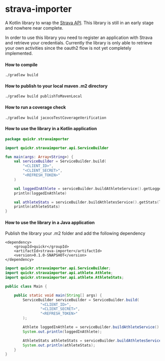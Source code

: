 # strava-importer
A Kotlin library to wrap the [Strava API](http://developers.strava.com/docs/reference/).
This library is still in an early stage and nowhere near complete. 

In order to use this library you need to register an application with Strava and retrieve your credentials. Currently the library is only able to retrieve your own activities since the oauth2 flow is not yet completely implemented.

#### How to compile
```$xslt
./gradlew build
```

#### How to publish to your local maven .m2 directory
```$xslt
./gradlew build publishToMavenLocal
```

#### How to run a coverage check
```$xslt
./gradlew build jacocoTestCoverageVerification
```

#### How to use the library in a Kotlin application
```kotlin
package quickr.stravaimporter

import quickr.stravaimporter.api.ServiceBuilder

fun main(args: Array<String>) {
    val serviceBuilder = ServiceBuilder.build(
        "<CLIENT_ID>",
        "<CLIENT_SECRET>",
        "<REFRESH_TOKEN>"
    )

    val loggedInAthlete = serviceBuilder.buildAthleteService().getLoggedInAthlete()
    println(loggedInAthlete)

    val athleteStats = serviceBuilder.buildAthletesService().getStats(loggedInAthlete.id!!)
    println(athleteStats)
}
```

#### How to use the library in a Java application
Publish the library your .m2 folder and add the following dependency
```
<dependency>
    <groupId>quickr</groupId>
    <artifactId>strava-importer</artifactId>
    <version>0.1.0-SNAPSHOT</version>
</dependency>
```
```java
import quickr.stravaimporter.api.ServiceBuilder;
import quickr.stravaimporter.api.athlete.Athlete;
import quickr.stravaimporter.api.athlete.AthleteStats;

public class Main {

    public static void main(String[] args) {
        ServiceBuilder serviceBuilder = ServiceBuilder.build(
                "<CLIENT_ID>",
                "<CLIENT_SECRET>",
                "<REFRESH_TOKEN>"
        );

        Athlete loggedInAthlete = serviceBuilder.buildAthleteService().getLoggedInAthlete();
        System.out.println(loggedInAthlete);

        AthleteStats athleteStats = serviceBuilder.buildAthletesService().getStats(loggedInAthlete.getId());
        System.out.println(athleteStats);
    }
}

```
